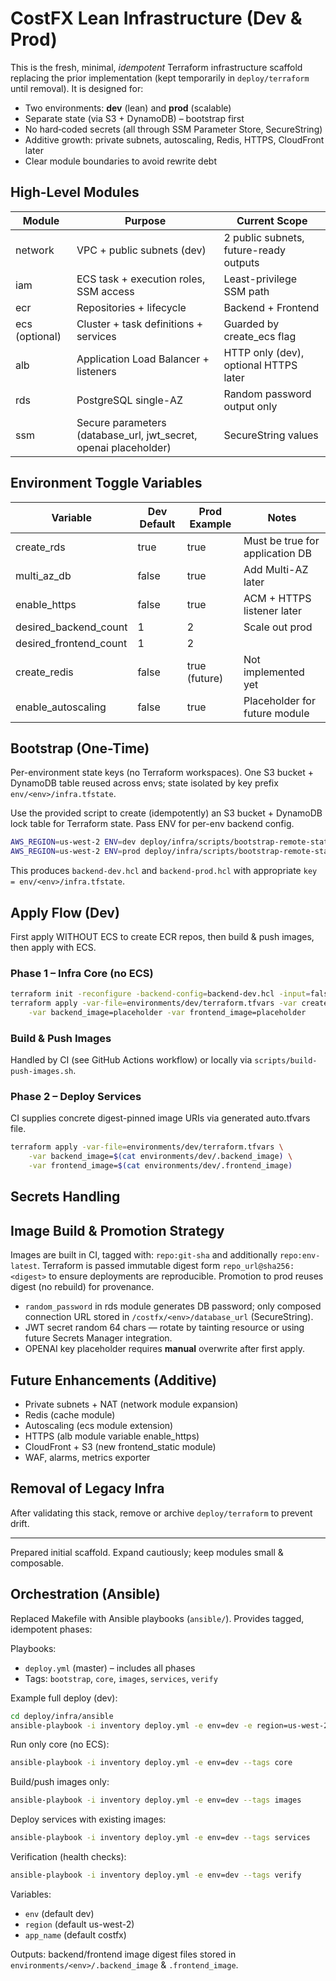 # CostFX Lean Infrastructure (Dev & Prod)

This is the fresh, minimal, *idempotent* Terraform infrastructure scaffold replacing the prior implementation (kept temporarily in `deploy/terraform` until removal). It is designed for:

* Two environments: **dev** (lean) and **prod** (scalable)
* Separate state (via S3 + DynamoDB) – bootstrap first
* No hard‑coded secrets (all through SSM Parameter Store, SecureString)
* Additive growth: private subnets, autoscaling, Redis, HTTPS, CloudFront later
* Clear module boundaries to avoid rewrite debt

## High-Level Modules
| Module | Purpose | Current Scope |
|--------|---------|---------------|
| network | VPC + public subnets (dev) | 2 public subnets, future-ready outputs |
| iam | ECS task + execution roles, SSM access | Least-privilege SSM path |
| ecr | Repositories + lifecycle | Backend + Frontend |
| ecs (optional) | Cluster + task definitions + services | Guarded by create_ecs flag |
| alb | Application Load Balancer + listeners | HTTP only (dev), optional HTTPS later |
| rds | PostgreSQL single-AZ | Random password output only |
| ssm | Secure parameters (database_url, jwt_secret, openai placeholder) | SecureString values |

## Environment Toggle Variables
| Variable | Dev Default | Prod Example | Notes |
|----------|-------------|--------------|-------|
| create_rds | true | true | Must be true for application DB |
| multi_az_db | false | true | Add Multi-AZ later |
| enable_https | false | true | ACM + HTTPS listener later |
| desired_backend_count | 1 | 2 | Scale out prod |
| desired_frontend_count | 1 | 2 | |
| create_redis | false | true (future) | Not implemented yet |
| enable_autoscaling | false | true | Placeholder for future module |

## Bootstrap (One-Time)
Per-environment state keys (no Terraform workspaces). One S3 bucket + DynamoDB table reused across envs; state isolated by key prefix `env/<env>/infra.tfstate`.

Use the provided script to create (idempotently) an S3 bucket + DynamoDB lock table for Terraform state. Pass ENV for per-env backend config.

```bash
AWS_REGION=us-west-2 ENV=dev deploy/infra/scripts/bootstrap-remote-state.sh
AWS_REGION=us-west-2 ENV=prod deploy/infra/scripts/bootstrap-remote-state.sh
```

This produces `backend-dev.hcl` and `backend-prod.hcl` with appropriate `key = env/<env>/infra.tfstate`.

## Apply Flow (Dev)
First apply WITHOUT ECS to create ECR repos, then build & push images, then apply with ECS.

### Phase 1 – Infra Core (no ECS)
```bash
terraform init -reconfigure -backend-config=backend-dev.hcl -input=false
terraform apply -var-file=environments/dev/terraform.tfvars -var create_ecs=false \
	-var backend_image=placeholder -var frontend_image=placeholder
```

### Build & Push Images
Handled by CI (see GitHub Actions workflow) or locally via `scripts/build-push-images.sh`.

### Phase 2 – Deploy Services
CI supplies concrete digest-pinned image URIs via generated auto.tfvars file.
```bash
terraform apply -var-file=environments/dev/terraform.tfvars \
	-var backend_image=$(cat environments/dev/.backend_image) \
	-var frontend_image=$(cat environments/dev/.frontend_image)
```

## Secrets Handling
## Image Build & Promotion Strategy
Images are built in CI, tagged with: `repo:git-sha` and additionally `repo:env-latest`. Terraform is passed immutable digest form `repo_url@sha256:<digest>` to ensure deployments are reproducible. Promotion to prod reuses digest (no rebuild) for provenance.

* `random_password` in rds module generates DB password; only composed connection URL stored in `/costfx/<env>/database_url` (SecureString).
* JWT secret random 64 chars — rotate by tainting resource or using future Secrets Manager integration.
* OPENAI key placeholder requires **manual** overwrite after first apply.

## Future Enhancements (Additive)
* Private subnets + NAT (network module expansion)
* Redis (cache module)
* Autoscaling (ecs module extension)
* HTTPS (alb module variable enable_https)
* CloudFront + S3 (new frontend_static module)
* WAF, alarms, metrics exporter

## Removal of Legacy Infra
After validating this stack, remove or archive `deploy/terraform` to prevent drift.

---
Prepared initial scaffold. Expand cautiously; keep modules small & composable.

## Orchestration (Ansible)
Replaced Makefile with Ansible playbooks (`ansible/`). Provides tagged, idempotent phases:

Playbooks:
* `deploy.yml` (master) – includes all phases
* Tags: `bootstrap`, `core`, `images`, `services`, `verify`

Example full deploy (dev):
```bash
cd deploy/infra/ansible
ansible-playbook -i inventory deploy.yml -e env=dev -e region=us-west-2 --tags "bootstrap,core,images,services,verify"
```

Run only core (no ECS):
```bash
ansible-playbook -i inventory deploy.yml -e env=dev --tags core
```

Build/push images only:
```bash
ansible-playbook -i inventory deploy.yml -e env=dev --tags images
```

Deploy services with existing images:
```bash
ansible-playbook -i inventory deploy.yml -e env=dev --tags services
```

Verification (health checks):
```bash
ansible-playbook -i inventory deploy.yml -e env=dev --tags verify
```

Variables:
* `env` (default dev)
* `region` (default us-west-2)
* `app_name` (default costfx)

Outputs: backend/frontend image digest files stored in `environments/<env>/.backend_image` & `.frontend_image`.

